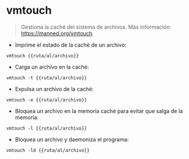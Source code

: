 # vmtouch

> Gestiona la caché del sistema de archivos.
> Más información: <https://manned.org/vmtouch>.

- Imprime el estado de la caché de un archivo:

`vmtouch {{ruta/al/archivo}}`

- Carga un archivo en la caché:

`vmtouch -t {{ruta/al/archivo}}`

- Expulsa un archivo de la caché:

`vmtouch -e {{ruta/al/archivo}}`

- Bloquea un archivo en la memoria caché para evitar que salga de la memoria:

`vmtouch -l {{ruta/al/archivo}}`

- Bloquea un archivo y daemoniza el programa:

`vmtouch -ld {{ruta/al/archivo}}`
